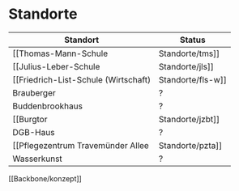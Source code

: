 # Standorte

| Standort                                               | Status          |
|--------------------------------------------------------|-----------------|
| [[Thomas-Mann-Schule|Standorte/tms]]                   | Kontaktaufnahme |
| [[Julius-Leber-Schule|Standorte/jls]]                  | Fertiggestellt  |
| [[Friedrich-List-Schule (Wirtschaft)|Standorte/fls-w]] | Kontaktaufnahme |
| Brauberger                                             | ?               |
| Buddenbrookhaus                                        | ?               |
| [[Burgtor|Standorte/jzbt]]                             | Teilinstalliert |
| DGB-Haus                                               | ?               |
| [[Pflegezentrum Travemünder Allee|Standorte/pzta]]     | ?               |
| Wasserkunst                                            | ?               |

[[Backbone/konzept]]